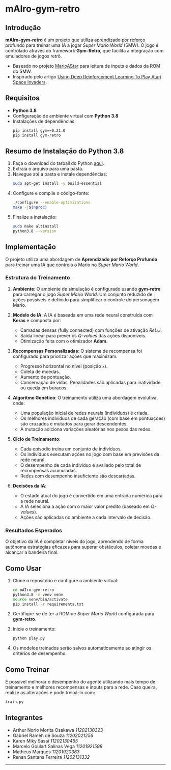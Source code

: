 # mAIro-gym-retro

## Introdução

**mAIro-gym-retro** é um projeto que utiliza aprendizado por reforço profundo para treinar uma IA a jogar _Super Mario World_ (SMW). O jogo é controlado através do framework **Gym-Retro**, que facilita a integração com emuladores de jogos retrô.

-   Baseado no projeto [MarioAStar](https://folivetti.github.io/courses/IA/Pratica/Mario/MarioAStar.zip) para leitura de inputs e dados da ROM do SMW.
-   Inspirado pelo artigo [Using Deep Reinforcement Learning To Play Atari Space Invaders](https://chloeewang.medium.com/using-deep-reinforcement-learning-to-play-atari-space-invaders-8d5159aa69ed).


## Requisitos

-   **Python 3.8**
-   Configuração de ambiente virtual com **Python 3.8**
-   Instalações de dependências:
    ```bash
    pip install gym==0.21.0
    pip install gym-retro
    ```


## Resumo de Instalação do Python 3.8

1. Faça o download do tarball do Python [aqui](https://www.python.org/downloads/release/python-3820/).
2. Extraia o arquivo para uma pasta.
3. Navegue até a pasta e instale dependências:
    ```bash
    sudo apt-get install -y build-essential
    ```
4. Configure e compile o código-fonte:
    ```bash
    ./configure --enable-optimizations
    make -j$(nproc)
    ```
5. Finalize a instalação:
    ```bash
    sudo make altinstall
    python3.8 --version
    ```

## Implementação

O projeto utiliza uma abordagem de **Aprendizado por Reforço Profundo** para treinar uma IA que controla o Mario no _Super Mario World_.

### Estrutura do Treinamento

1. **Ambiente**:
   O ambiente de simulação é configurado usando **gym-retro** para carregar o jogo _Super Mario World_. Um conjunto reduzido de ações possíveis é definido para simplificar o controle do personagem Mario.

2. **Modelo de IA**:
   A IA é baseada em uma rede neural construída com **Keras** e composta por:

    - Camadas densas (fully connected) com funções de ativação _ReLU_.
    - Saída linear para prever os _Q-values_ das ações disponíveis.
    - Otimização feita com o otimizador **Adam**.

3. **Recompensas Personalizadas**:
   O sistema de recompensa foi configurado para priorizar ações que maximizam:

    - Progresso horizontal no nível (posição `x`).
    - Coleta de moedas.
    - Aumento de pontuação.
    - Conservação de vidas.
      Penalidades são aplicadas para inatividade ou queda em buracos.

4. **Algoritmo Genético**:
   O treinamento utiliza uma abordagem evolutiva, onde:

    - Uma população inicial de redes neurais (indivíduos) é criada.
    - Os melhores indivíduos de cada geração (com base em pontuações) são cruzados e mutados para gerar descendentes.
    - A mutação adiciona variações aleatórias nos pesos das redes.

5. **Ciclo de Treinamento**:

    - Cada episódio treina um conjunto de indivíduos.
    - Os indivíduos executam ações no jogo com base em previsões da rede neural.
    - O desempenho de cada indivíduo é avaliado pelo total de recompensas acumuladas.
    - Redes com desempenho insuficiente são descartadas.

6. **Decisões da IA**:
    - O estado atual do jogo é convertido em uma entrada numérica para a rede neural.
    - A IA seleciona a ação com o maior valor predito (baseado em _Q-values_).
    - Ações são aplicadas no ambiente a cada intervalo de decisão.

### Resultados Esperados

O objetivo da IA é completar níveis do jogo, aprendendo de forma autônoma estratégias eficazes para superar obstáculos, coletar moedas e alcançar a bandeira final.

## Como Usar

1. Clone o repositório e configure o ambiente virtual:

    ```bash
    cd mAIro-gym-retro
    python3.8 -m venv venv
    source venv/bin/activate
    pip install -r requirements.txt
    ```

2. Certifique-se de ter a ROM de _Super Mario World_ configurada para **gym-retro**.

3. Inicie o treinamento:

    ```bash
    python play.py
    ```

4. Os modelos treinados serão salvos automaticamente ao atingir os critérios de desempenho.

## Como Treinar

É possível melhorar o desempenho do agente utilizando mais tempo de treinamento e melhores recompensas e inputs para a rede. Caso queira, realize as alterações e pode treiná-lo com:

   ```bash
   train.py
   ```

## Integrantes

- Arthur Norio Morita Osakawa _11202130323_
- Gabriel Rameh de Souza _11202021256_
- Karen Miky Sasai _11202130465_
- Marcelo Goulart Salinas Vega _11201921598_
- Matheus Marques _11201920383_
- Renan Santana Ferreira _11202131332_

---
